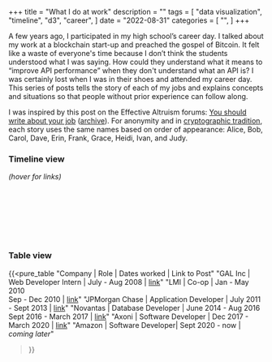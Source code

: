 +++
title = "What I do at work"
description = ""
tags = [
  "data visualization",
  "timeline",
  "d3",
  "career",
]
date = "2022-08-31"
categories = [
    "",
]
+++

A few years ago, I participated in my high school’s career day. I talked about my work at a blockchain start-up and preached the gospel of Bitcoin. It felt like a waste of everyone's time because I don’t think the students understood what I was saying. How could they understand what it means to “improve API performance” when they don't understand what an API is? I was certainly lost when I was in their shoes and attended my career day. This series of posts tells the story of each of my jobs and explains concepts and situations so that people without prior experience can follow along.

I was inspired by this post on the Effective Altruism forums: [You should write about your job](https://forum.effectivealtruism.org/posts/nf72oiJddwDhoJ4QH/you-should-write-about-your-job) ([archive](https://web.archive.org/web/20211220170903/https://forum.effectivealtruism.org/posts/nf72oiJddwDhoJ4QH/you-should-write-about-your-job)). For anonymity and in [cryptographic tradition](https://en.wikipedia.org/wiki/Alice_and_Bob), each story uses the same names based on order of appearance: Alice, Bob, Carol, Dave, Erin, Frank, Grace, Heidi, Ivan, and Judy.

<script src="https://d3js.org/d3.v7.min.js"></script>
<script src="/js/d3-timeline/dist/d3-timelines.js"></script>

### Timeline view
_(hover for links)_
<!-- svg.scrollable is too tall at 150px and I don't know why, so I hard-coded height here -->
<div class="timeline" style="height:100px"></div>

### Table view
{{<pure_table
  "Company | Role | Dates worked | Link to Post"
  "GAL Inc | Web Developer Intern | July - Aug 2008 | <a href=/post/20220901-gal-inc/>link</a>"
  "LMI | Co-op | Jan - May 2010<br>Sep - Dec 2010 | <a href=/post/20220902-lmi/>link</a>"
  "JPMorgan Chase | Application Developer | July 2011 - Sept 2013 | <a href=/post/20220903-jpmorgan-chase/>link</a>"
  "Novantas | Database Developer | June 2014 - Aug 2016<br>Sept 2016 - March 2017 | <a href=/post/20220904-novantas/>link</a>"
  "Axoni | Software Developer | Dec 2017 - March 2020 | <a href=/post/20220905-axoni/>link</a>"
  "Amazon | Software Developer| Sept 2020 - now | <i>coming later</i>"
>}}

<script type="text/javascript">
    var data = [
      // GAL Inc: July-Aug 2008
      {
        name: "GAL Inc",
        times: [{"starting_time": 1214870400000, "ending_time": 1217548800000}],
        post: "/post/20220901-gal-inc/",
      },
      // LMI: Jan-May 2010, Sep-Dec 2010
      {
        name: "LMI",
        times: [
          {"starting_time": 1262304000000, "ending_time": 1272672000000},
          {"starting_time": 1283299200000, "ending_time": 1291161600000},
        ],
        post: "/post/20220902-lmi/",
      },
      // JPMC: July 2011 - Sept 2013
      {
        name: "JPMorgan Chase",
        times: [{"starting_time": 1309478400000, "ending_time": 1377993600000}],
        post: "/post/20220903-jpmorgan-chase/",
      },
      // Novantas: June 2014 - Aug 2016, Sept 2016 - March 2017
      {
        name: "Novantas",
        times: [
          {"starting_time": 1401580800000, "ending_time": 1470009600000},
          {"starting_time": 1472688000000, "ending_time": 1488326400000},
        ],
        post: "/post/20220904-novantas/",
      },
      // Axoni: Dec 2017 - March 2020
      {
        name: "Axoni",
        times: [{"starting_time": 1512086400000, "ending_time": 1583020800000}],
        post: "/post/20220905-axoni/",
      },
      // Amazon: Sept 2020
      {
        name: "Amazon",
        times: [{"starting_time": 1598918400000, "ending_time": Date.now()}],
        // post: "",
      },
    ];
    var width = '100%';
    var tooltip = d3.select("body")
      .append("div") 
      .attr("id", "tooltip")
      .style("opacity", 0)
      .style("position", "absolute")
      .style("text-align", "center")
      .style("width", "120px")
      .style("height", "40px")
      .style("padding", "2px")
      .style("font: 12px san",-"serif")
      .style("background", "lightsteelblue")
      .style("border", "0px")
      .style("border-radius", "8px");
    var chart = d3.timelines()
      .tickFormat({format: d3.timeFormat("%Y"), tickSize: 10})
      .mouseover(function (event, d) {
        tooltip
            .transition()
            .duration(200)
            .style("opacity", .9)
        tooltip
            .html([d.name, "<br><a href=\"", d.post, "\">", "(click for post)", "</a>"].join(""))
            .style("width", 8 * Math.max("(click for post)".length, d.name.length) + "px")
            .style("left", (event.pageX + 10) + "px")
            .style("top", (event.pageY - 15) + "px");
      })
      .mouseout(function (event, d) {
            tooltip
                .transition()
                .delay(1000)
                .duration(200)
                .style("opacity", 0);
      });
    var svg = d3.select(".timeline")
      .append("svg").attr("width", width)
      .datum(data).call(chart)
</script>

